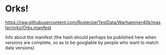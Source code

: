 # Orks!

https://raw.githubusercontent.com/RosterizerTestData/Warhammer40k/master/orks/Orks.manifest

Info about the manifest (the hash should perhaps be published here when versions are complete, so as to be googlable by people who want to match data versions)
